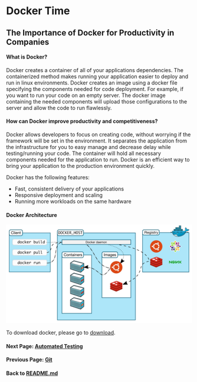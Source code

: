 # Docker Time

## The Importance of Docker for Productivity in Companies

#### What is Docker? 

Docker creates a container of all of your applications dependencies. The containerized method makes running your application easier to deploy and run in linux environments. Docker creates an image using a docker file specifying the components needed for code deployment. For example, if you want to run your code on an empty server. The docker image containing the needed components will upload those configurations to the server and allow the code to run flawlessly. 

#### How can Docker improve productivity and competitiveness?

Docker allows developers to focus on creating code, without worrying if the framework will be set in the environment. It separates the application from the infrastructure for you to easy manage and decrease delay while testing/running your code. The container will hold all necessary components needed for the application to run. 
Docker is an efficient way to bring your application to the production environment quickly.

Docker has the following features: 

- Fast, consistent delivery of your applications
- Responsive deployment and scaling
- Running more workloads on the same hardware

#### Docker Architecture 

![Image of Docker Architecture](images/architecture.JPG)


To download docker, please go to [download](https://hub.docker.com/search?q=&type=edition&offering=community&sort=updated_at&order=desc).


#### Next Page: [Automated Testing](https://github.com/vfm2/is601-miniproject/blob/main/autoTest.md)
#### Previous Page: [Git](https://github.com/vfm2/is601-miniproject/blob/main/gitPage.md)
#### Back to [README.md](https://github.com/vfm2/is601-miniproject/blob/main/README.md)
